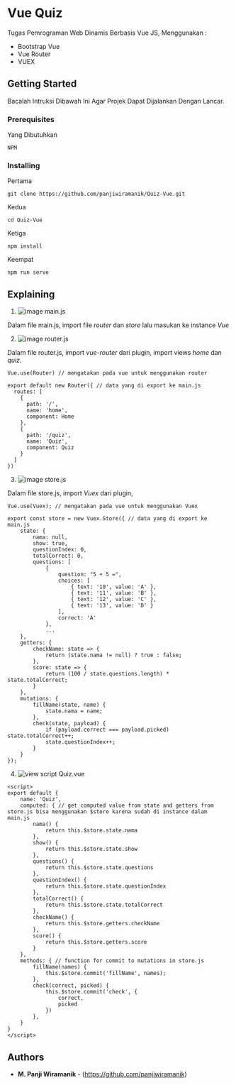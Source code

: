 # Vue Quiz

Tugas Pemrograman Web Dinamis Berbasis Vue JS, Menggunakan :
* Bootstrap Vue
* Vue Router
* VUEX

## Getting Started

Bacalah Intruksi Dibawah Ini Agar Projek Dapat Dijalankan Dengan Lancar.

### Prerequisites

Yang Dibutuhkan

```
NPM
```

### Installing

Pertama
```
git clone https://github.com/panjiwiramanik/Quiz-Vue.git
```

Kedua
```
cd Quiz-Vue
```

Ketiga
```
npm install
```

Keempat
```
npm run serve

```

## Explaining

1. ![image main.js](https://drive.google.com/file/d/1Q1HQXW2dvbo-E761nWVxbIuvTRbxPW5b/view?usp=sharing "image main.js")

Dalam file main.js, import file *router* dan *store* lalu masukan ke instance *Vue*

2. ![image router.js](https://gitlab.com/Panjiwiramanik/vuequiz/blob/master/image/2.png "image router.js")

Dalam file router.js, import *vue-router* dari plugin, import views *home* dan *quiz*.
```
Vue.use(Router) // mengatakan pada vue untuk menggunakan router

export default new Router({ // data yang di export ke main.js
  routes: [
    {
      path: '/',
      name: 'home',
      component: Home
    },
    {
      path: '/quiz',
      name: 'Quiz',
      component: Quiz
    }
  ]
})
```

3. ![image store.js](https://gitlab.com/Panjiwiramanik/vuequiz/blob/master/image/3.png "image store.js")

Dalam file store.js, import *Vuex* dari plugin,
```
Vue.use(Vuex); // mengatakan pada vue untuk menggunakan Vuex

export const store = new Vuex.Store({ // data yang di export ke main.js
	state: {
        nama: null,
		show: true,
		questionIndex: 0,
		totalCorrect: 0,
        questions: [
            {
                question: "5 + 5 =",
                choices: [
                    { text: '10', value: 'A' },
                    { text: '11', value: 'B' },
                    { text: '12', value: 'C' },
                    { text: '13', value: 'D' }
                ],
                correct: 'A'
            },
            ...
	},
	getters: {
        checkName: state => {
			return (state.nama != null) ? true : false;
		},
		score: state => {
			return (100 / state.questions.length) * state.totalCorrect;
		}
	},
	mutations: {
        fillName(state, name) {
			state.nama = name;
		},
		check(state, payload) {
			if (payload.correct === payload.picked) state.totalCorrect++;
			state.questionIndex++;
		}
	}	
});
```

4. ![view script Quiz.vue](https://gitlab.com/Panjiwiramanik/vuequiz/blob/master/image/5.png "view script Quiz.vue")

```
<script>
export default {
	name: 'Quiz',
	computed: { // get computed value from state and getters from store.js bisa menggunakan $store karena sudah di instance dalam main.js
		nama() {
			return this.$store.state.nama
		},
		show() {
			return this.$store.state.show
		},
		questions() {
			return this.$store.state.questions
		},
		questionIndex() {
			return this.$store.state.questionIndex
		},
		totalCorrect() {
			return this.$store.state.totalCorrect
		},
		checkName() {
			return this.$store.getters.checkName
		},
		score() {
			return this.$store.getters.score
		}
	},
	methods: { // function for commit to mutations in store.js
		fillName(names) {
			this.$store.commit('fillName', names);
		},
		check(correct, picked) {
			this.$store.commit('check', {
				correct,
				picked
			})
		},
	}
}
</script>
```

## Authors

* **M. Panji Wiramanik** - (https://github.com/panjiwiramanik)